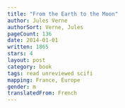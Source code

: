 ```yaml
---
title: "From the Earth to the Moon"
author: Jules Verne
authorSort: Verne, Jules
pageCount: 136
date: 2014-01-01
written: 1865
stars: 4
layout: post
category: book
tags: read unreviewed scifi
mapping: France, Europe
gender: m
translatedFrom: French
---
```

